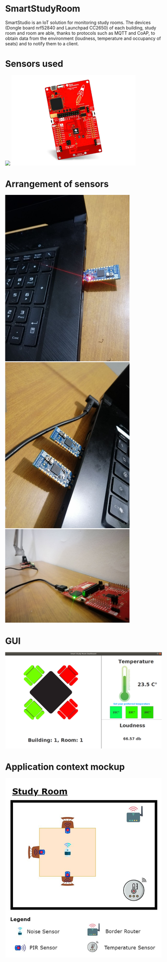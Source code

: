 # SmartStudyRoom
SmartStudio is an IoT solution for monitoring study rooms. The devices (Dongle board nrf52840 and Launchpad CC2650) of each building, study room and room are able, thanks to protocols such as MQTT and CoAP, to obtain data from the environment (loudness, temperature and occupancy of seats) and to notify them to a client.

# Sensors used

<p float="center">
  <img src="documentation/dongle.png" width="400" />
  <img src="documentation/launchpad.png" width="400" /> 
</p>

# Arrangement of sensors

<p float="left">
  <img src="documentation/img1.jpg" width="400" />
  <img src="documentation/img2.jpg" width="400" /> 
  <img src="documentation/img3.jpg" width="400" />
</p>

# GUI

![My Image](documentation/gui.PNG)

# Application context mockup

![My Image](documentation/context.jpg)

